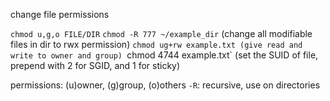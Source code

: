 change file permissions

`chmod u,g,o FILE/DIR`
`chmod -R 777 ~/example_dir`
(change all modifiable files in dir to rwx permission)
`chmod ug+rw example.txt
(give read and write to owner and group)
`chmod 4744 example.txt`
(set the SUID of file, prepend with 2 for SGID, and 1 for sticky)

permissions: (u)owner, (g)group, (o)others
`-R`: recursive, use on directories

